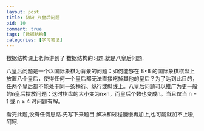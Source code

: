```yaml
--- 
layout: post
title: 初识 八皇后问题
pid: 10
comment: true
tags: [数据结构]
categories: [学习笔记]
---
```

数据结构课上老师讲到了 数据结构的习题.就是八皇后问题.

八皇后问题是一个以国际象棋为背景的问题：如何能够在 8×8 的国际象棋棋盘上放置八个皇后，使得任何一个皇后都无法直接吃掉其他的皇后？为了达到此目的，任两个皇后都不能处于同一条横行、纵行或斜线上。八皇后问题可以推广为更一般的n皇后摆放问题：这时棋盘的大小变为n×n，而皇后个数也变成n。当且仅当 n = 1 或 n ≥ 4 时问题有解。

看完此题,没有任何思路.先写下来题目,解决和过程慢慢再加上,也可能就加不上啦,呵呵.
